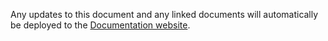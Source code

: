 
Any updates to this document and any linked documents will automatically be deployed to the [Documentation website](https://opus-tm.github.io/docs/). 
